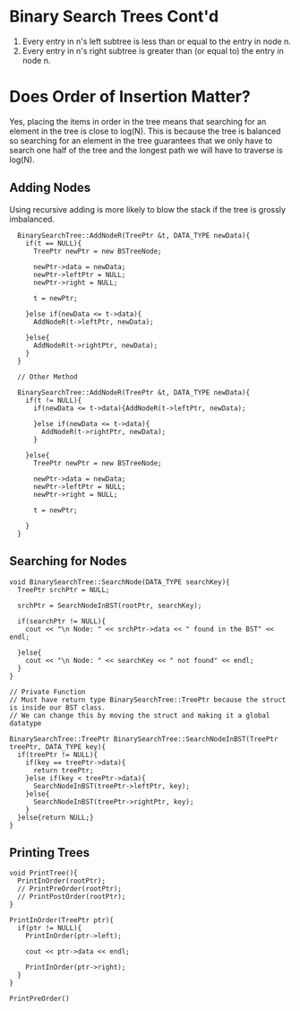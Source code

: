 # Binary Search Trees Cont'd #

1. Every entry in n's left subtree is less than or equal to the entry in node n.
2. Every entry in n's right subtree is greater than (or equal to) the entry in node n.

# Does Order of Insertion Matter? #
Yes, placing the items in order in the tree means that searching for an element in the tree is close to log(N). This is because the tree is balanced so searching for an element in the tree guarantees that we only have to search one half of the tree and the longest path we will have to traverse is log(N).


## Adding Nodes ##
Using recursive adding is more likely to blow the stack if the tree is grossly imbalanced.

      BinarySearchTree::AddNodeR(TreePtr &t, DATA_TYPE newData){
        if(t == NULL){
          TreePtr newPtr = new BSTreeNode;

          newPtr->data = newData;
          newPtr->leftPtr = NULL;
          newPtr->right = NULL;

          t = newPtr;

        }else if(newData <= t->data){
          AddNodeR(t->leftPtr, newData);

        }else{
          AddNodeR(t->rightPtr, newData);
        }
      }

      // Other Method

      BinarySearchTree::AddNodeR(TreePtr &t, DATA_TYPE newData){
        if(t != NULL){
          if(newData <= t->data){AddNodeR(t->leftPtr, newData);

          }else if(newData <= t->data){
            AddNodeR(t->rightPtr, newData);
          }

        }else{
          TreePtr newPtr = new BSTreeNode;

          newPtr->data = newData;
          newPtr->leftPtr = NULL;
          newPtr->right = NULL;

          t = newPtr;

        }
      }

## Searching for Nodes ##

    void BinarySearchTree::SearchNode(DATA_TYPE searchKey){
      TreePtr srchPtr = NULL;

      srchPtr = SearchNodeInBST(rootPtr, searchKey);

      if(searchPtr != NULL){
        cout << "\n Node: " << srchPtr->data << " found in the BST" << endl;

      }else{
        cout << "\n Node: " << searchKey << " not found" << endl;
      }
    }

    // Private Function
    // Must have return type BinarySearchTree::TreePtr because the struct is inside our BST class.
    // We can change this by moving the struct and making it a global datatype

    BinarySearchTree::TreePtr BinarySearchTree::SearchNodeInBST(TreePtr treePtr, DATA_TYPE key){
      if(treePtr != NULL){
        if(key == treePtr->data){
          return treePtr;
        }else if(key < treePtr->data){
          SearchNodeInBST(treePtr->leftPtr, key);
        }else{
          SearchNodeInBST(treePtr->rightPtr, key);
        }
      }else{return NULL;}
    }

## Printing Trees ##

    void PrintTree(){
      PrintInOrder(rootPtr);
      // PrintPreOrder(rootPtr);
      // PrintPostOrder(rootPtr);
    }

    PrintInOrder(TreePtr ptr){
      if(ptr != NULL){
        PrintInOrder(ptr->left);

        cout << ptr->data << endl;

        PrintInOrder(ptr->right);
      }
    }

    PrintPreOrder()
